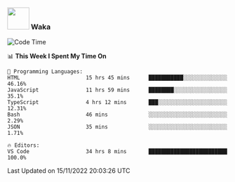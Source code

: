 ### <img src="https://media.giphy.com/media/VgCDAzcKvsR6OM0uWg/giphy.gif" width="50"> Waka

  <!--START_SECTION:waka-->
![Code Time](http://img.shields.io/badge/Code%20Time-1%2C078%20hrs%2055%20mins-blue)

📊 **This Week I Spent My Time On** 

```text
💬 Programming Languages: 
HTML                     15 hrs 45 mins      ███████████░░░░░░░░░░░░░░   46.16% 
JavaScript               11 hrs 59 mins      ████████░░░░░░░░░░░░░░░░░   35.1% 
TypeScript               4 hrs 12 mins       ███░░░░░░░░░░░░░░░░░░░░░░   12.31% 
Bash                     46 mins             ░░░░░░░░░░░░░░░░░░░░░░░░░   2.29% 
JSON                     35 mins             ░░░░░░░░░░░░░░░░░░░░░░░░░   1.71%

🔥 Editors: 
VS Code                  34 hrs 8 mins       █████████████████████████   100.0%

```


 Last Updated on 15/11/2022 20:03:26 UTC
<!--END_SECTION:waka-->
